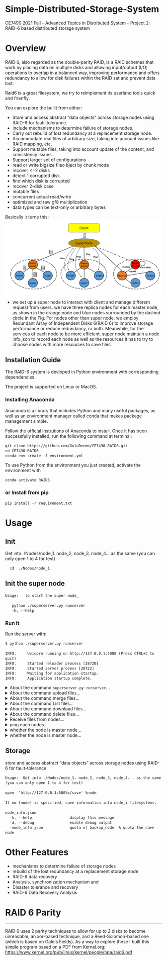 # Simple-Distributed-Storage-System
 
 CE7490 2021 Fall - Advanced Topics in Distributed System - Project 2: RAID-6 based distributed storage system


# Overview
RAID 6, also regarded as the double-parity RAID, is a RAID schemes that work by placing data on multiple disks and allowing input/output (I/O) operations to overlap in a balanced way, improving performance and offers redundancy to allow for disk failures within the RAID set and prevent data lost. 

Raid6 is a great filesystem, we try to reimplement its userland tools quick and frienfly.


You can explore the bullit from either:
- Store and access abstract “data objects” across storage nodes using RAID-6 for fault-tolerance.
- Include mechanisms to determine failure of storage nodes.
- Carry out rebuild of lost redundancy at a replacement storage node.
- Accommodate real files of arbitrary size, taking into account issues like RAID mapping, etc.
- Support mutable files, taking into account update of the content, and consistency issues.
- Support larger set of configurations
- read or write bigsize fileo bject by chunk mode
- recover <=2 disks
- detect 1 corrupted disk
- find which disk is corrupted
- recover 2-disk case
- mutable files
- concurrent actual read/write
- optimized and raw gf8 multiplication
- data types can be text-only or arbitrary bytes


Basically it turns this:
![btrfs_sub_list](upload/framework2.png)

* we set up a super node to interact with client
and manage different request from users. 
we have three replica nodes for each master node, as shown in the orange node and blue nodes surrounded by the dashed circle in the Fig. For nodes other than super node, we employ Redundant Array of Independent Disks 6(RAID 6) to improve storage performance or reduce redundancy, or both. Meanwhile, for the services of each node to be more efficient, super node maintain a node info.json to record each node as well as the resources it has to try to choose nodes with more resources to save files.


## Installation Guide
The RAID-6 system is devloped in Python environment with corresponding dependencies.

The project is supported on Linux or MacOS. 

### Installing Anaconda
Anaconda is a library that includes Python and many useful packages, as well as an environment manager called conda that makes package management simple.

Follow the [official instrutions](https://www.anaconda.com/distribution/) of Anaconda to install. Once it has been successfully installed, run the following command at terminal:

```
git clone https://github.com/GuluDeemo/CE7490-RAID6.git
cd CE7490-RAID6
conda env create -f environment.yml
```

To use Python from the environment you just created, activate the environment with

```
conda activate RAID6
```

### or Install from pip

```
pip install -r requirement.txt
```


# Usage

## Init 

Get into ./Nodes/node_1. node_2, node_3, node_4... as the same (you can only open 1 to 4 for test)
   
```
  cd  ./Nodes/node_1

```

## Init the super node
```
Usage:   to start the super node_
  
   python ./superserver.py runserver
   -h, --help  
```


### Run it

Run the server with:

<div class="termy">

```console
$ python ./superserver.py runserver

INFO:     Uvicorn running on http://127.0.0.1:5000 (Press CTRL+C to quit)
INFO:     Started reloader process [28720]
INFO:     Started server process [28722]
INFO:     Waiting for application startup.
INFO:     Application startup complete.
```

</div>

<details markdown="1">
<summary>About the command <code>superserver.py runserver</code>...</summary>

The command `python superserver.py` refers to:

* `main`: the file `main.py` (the Python "module").
* `app`: the object created inside of `main.py` with the line `app = Flask()`.
* `--reload`: make the server restart after code changes. Only do this for development. depend on you webserve. [Optional]


</details>



<details markdown="1">
<summary>About the command upload files...</summary>

The command `python superserver.py` refers to:
upload files
* `task_id`: the obtain unique id.
* `chunk`: obatin chunk order `int of Flask`.
    filename = '%s%s' % (task, chunk)  # struct unique chunk
* `filename`: make the server know hot to save it, always a unique chunk
*  "save into ./upload/{filename}  
*  "render index.html"

</details>





<details markdown="1">
<summary>About the command merge files...</summary>

The command `/file/merge` refers to:
read chunk content and write into new file, 
* `filename`: make the server know hot to save it, always a unique chunk
* `task_id`: the obtain unique id.
*  "save into ./upload/{filename}  
*  "render index.html"

</details>






<details markdown="1">
<summary>About the command List files...</summary>

The command `/file/list` refers to:
read chunk.json content and return the filelist, 
* `chunk.json`: should contain file_list
   * `file_list`: the specifical field of chunk.json, contain the filelist of it .
*  "render list.html"

</details>




<details markdown="1">
<summary>About the command download files...</summary>

The command `/file/download/{filename}` refers to:
read http://127.0.0.1:5001/download/{filename} content and render to browser, 
* `filename`: the specifical path to node download it .
*  "render application/octet-stream"

</details>



<details markdown="1">
<summary>About the command delete files...</summary>

The command `/file/delete/{filename}` refers to:
read http://127.0.0.1:5001/delete/{filename} content and render to browser, 
* `filename`: the specifical path to node download it .
*  "render 0 delete sucess and 1 for error occur"

</details>




<details markdown="1">
<summary>Receive files from nodes...</summary>

The command `/file/receive/` refers to:
read http://127.0.0.1:5001/receive/ content and render to browser, 
* `file_content`: the bianry byte encoder from javascript encode it to form-data  .
* `filename`: keep filename into node system as original
*  "render 0 upload sucess and 1 for error occur"

</details>



<details markdown="1">
<summary>ping each nodes...</summary>

The command `/file/receive/` refers to:
read http://127.0.0.1:500{i}/ping/ content and render to browser, 
* `i`: the bianry byte encoder from javascript encode it to form-data  .
* `error_times`: global variables   the times of error happened
*  " change status. 1 represents activate; 0 represents inactivate
  find this i belongs to which master node
  will not influence current service, do alarm
 "
</details>





<details markdown="1">
<summary>whether the node is master node...</summary>
* `master_node`:  field of node_info.json .
*  "render 0 upload sucess and 1 for error occur"

</details>


<details markdown="1">
<summary>whether the node is master node...</summary>
* `master_node`:  field of node_info.json .
*  "render 0 upload sucess and 1 for error occur"

</details>



## Storage

store and access abstract “data objects” across storage nodes using RAID-6 for fault-tolerance
```
Usage:  Get into ./Nodes/node_1. node_2, node_3, node_4... as the same (you can only open 1 to 4 for test)
    
open  'http://127.0.0.1:500%s/save' %node

If no [node] is specified, save information into node_i filesystems.

node_info.json
  -h, --help                 display this message
  -d, --debug                enable debug output
  -node_info.json            quota of backup_node  & quota the save node 

```

# Other Features 

- mechanisms to determine failure of storage nodes
- rebuild of the lost redundancy at a replacement storage node
- RAID-6 data recovery
- Analysis, synchronization mechanism and 
- Disaster tolerance and recovery
- RAID-6 Data Recovery Analysis


# RAID 6 Parity
-------------

RAID 6 uses 2 parity techniques to allow for up to 2 disks to become
unreadable, an xor-based technique, and a Reed-Solomon-based one (which is
based on Galois Fields).  As a way to explore these I built this simple
program based on a PDF from Kernel.org:
https://www.kernel.org/pub/linux/kernel/people/hpa/raid6.pdf

